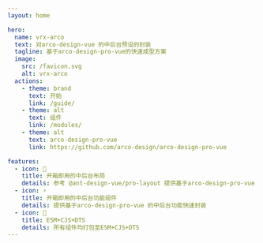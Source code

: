 ```yaml
---
layout: home

hero:
  name: vrx-arco
  text: 对arco-design-vue 的中后台预设的封装
  tagline: 基于arco-design-pro-vue的快速成型方案
  image:
    src: /favicon.svg
    alt: vrx-arco
  actions:
    - theme: brand
      text: 开始
      link: /guide/
    - theme: alt
      text: 组件
      link: /modules/
    - theme: alt
      text: arco-design-pro-vue
      link: https://github.com/arco-design/arco-design-pro-vue

features:
  - icon: 🔋
    title: 开箱即用的中后台布局
    details: 参考 @ant-design-vue/pro-layout 提供基于arco-design-pro-vue 的中后台布局快速实现方案
  - icon: ⚡️
    title: 开箱即用的中后台功能组件
    details: 提供基于arco-design-pro-vue 的中后台功能快速封装
  - icon: 🔧
    title: ESM+CJS+DTS
    details: 所有组件均打包至ESM+CJS+DTS
---
```

